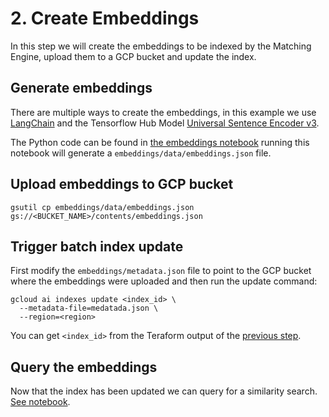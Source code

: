 # 2. Create Embeddings

In this step we will create the embeddings to be indexed by the Matching Engine,
upload them to a GCP bucket and update the index.

## Generate embeddings

There are multiple ways to create the embeddings, in this example we use
[LangChain](https://langchain.com) and the Tensorflow Hub Model [Universal Sentence Encoder v3](https://tfhub.dev/google/universal-sentence-encoder-multilingual/3).

The Python code can be found in [the embeddings notebook](/embeddings/embeddings.ipynb)
running this notebook will generate a `embeddings/data/embeddings.json` file.

## Upload embeddings to GCP bucket

```plain
gsutil cp embeddings/data/embeddings.json gs://<BUCKET_NAME>/contents/embeddings.json
```

## Trigger batch index update

First modify the `embeddings/metadata.json` file to point to the GCP bucket
where the embeddings were uploaded and then run the update command:

```plain
gcloud ai indexes update <index_id> \
  --metadata-file=medatada.json \
  --region=<region>
```

You can get `<index_id>` from the Teraform output of the [previous step](/docs/1_matching_engine.md).

## Query the embeddings

Now that the index has been updated we can query for a similarity search.
[See notebook](/embeddings/similarity_search.ipynb).
